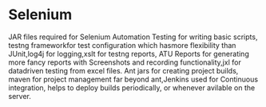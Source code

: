 # Selenium
JAR files required for Selenium Automation Testing
for writing basic scripts, testng frameworkfor test configuration which hasmore flexibility than JUnit,log4j for logging,xslt for testng reports, ATU Reports 
for generating more fancy reports with Screenshots and recording functionality,jxl for datadriven testing from excel files.
Ant jars for creating project builds, maven for project management far beyond ant,Jenkins used for Continuous integration, helps 
to deploy builds periodically, or whenever avilable on the server.
